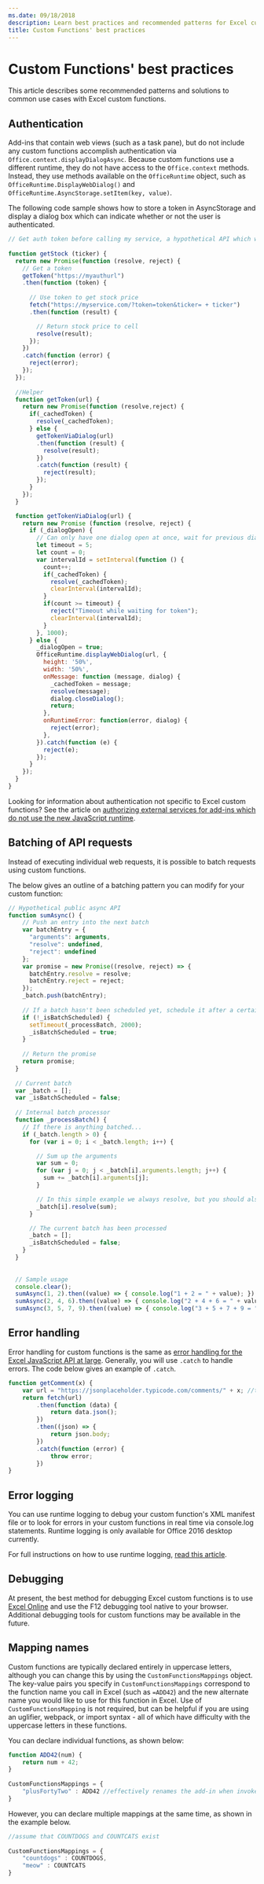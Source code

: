 ```yaml
---
ms.date: 09/18/2018
description: Learn best practices and recommended patterns for Excel custom functions.
title: Custom Functions' best practices
---
```


# Custom Functions' best practices

This article describes some recommended patterns and solutions to common use cases with Excel custom functions.

## Authentication

Add-ins that contain web views (such as a task pane), but do not include any custom functions accomplish authentication via `Office.context.displayDialogAsync`. Because custom functions use a different runtime, they do not have access to the `Office.context` methods. Instead, they use methods available on the `OfficeRuntime` object, such as `OfficeRuntime.DisplayWebDialog()` and `OfficeRuntime.AsyncStorage.setItem(key, value)`.

The following code sample shows how to store a token in AsyncStorage and display a dialog box which can indicate whether or not the user is authenticated.  

```js
// Get auth token before calling my service, a hypothetical API which will deliver a stock price based on stock ticker string, such as "MSFT"
 
function getStock (ticker) {
  return new Promise(function (resolve, reject) {
    // Get a token
    getToken("https://myauthurl")
    .then(function (token) {
      
      // Use token to get stock price
      fetch("https://myservice.com/?token=token&ticker= + ticker")
      .then(function (result) {

        // Return stock price to cell
        resolve(result);
      });
    })
    .catch(function (error) {
      reject(error);
    });
  });
  
  //Helper
  function getToken(url) {
    return new Promise(function (resolve,reject) {
      if(_cachedToken) {
        resolve(_cachedToken);
      } else {
        getTokenViaDialog(url)
        .then(function (result) {
          resolve(result);
        })
        .catch(function (result) {
          reject(result);
        });
      }
    });
  }

  function getTokenViaDialog(url) {
    return new Promise (function (resolve, reject) {
      if (_dialogOpen) {
        // Can only have one dialog open at once, wait for previous dialog's token
        let timeout = 5;
        let count = 0;
        var intervalId = setInterval(function () {
          count++;
          if(_cachedToken) {
            resolve(_cachedToken);
            clearInterval(intervalId);
          }
          if(count >= timeout) {
            reject("Timeout while waiting for token");
            clearInterval(intervalId);
          }
        }, 1000);
      } else {
        _dialogOpen = true;
        OfficeRuntime.displayWebDialog(url, {
          height: '50%',
          width: '50%',
          onMessage: function (message, dialog) {
            _cachedToken = message;
            resolve(message);
            dialog.closeDialog();
            return;
          },
          onRuntimeError: function(error, dialog) {
            reject(error);
          },
        }).catch(function (e) {
          reject(e);
        });
      }
    });
  }
}
```

Looking for information about authentication not specific to Excel custom functions? See the article on [authorizing external services for add-ins which do not use the new JavaScript runtime](https://docs.microsoft.com/en-us/office/dev/add-ins/develop/auth-external-add-ins).

## Batching of API requests

Instead of executing individual web requests, it is possible to batch requests using custom functions.

The below gives an outline of a batching pattern you can modify for your custom function:

```js
// Hypothetical public async API
function sumAsync() {
    // Push an entry into the next batch
    var batchEntry = {
      "arguments": arguments,
      "resolve": undefined,
      "reject": undefined
    };
    var promise = new Promise((resolve, reject) => {
      batchEntry.resolve = resolve;
      batchEntry.reject = reject;
    });
    _batch.push(batchEntry);
  
    // If a batch hasn't been scheduled yet, schedule it after a certain timeout, e.g. 2 seconds
    if (!_isBatchScheduled) {
      setTimeout(_processBatch, 2000);
      _isBatchScheduled = true;
    }
  
    // Return the promise
    return promise;
  }
  
  // Current batch
  var _batch = [];
  var _isBatchScheduled = false;
  
  // Internal batch processor
  function _processBatch() {
    // If there is anything batched...
    if (_batch.length > 0) {
      for (var i = 0; i < _batch.length; i++) {

        // Sum up the arguments
        var sum = 0;
        for (var j = 0; j < _batch[i].arguments.length; j++) {
          sum += _batch[i].arguments[j];
        }

        // In this simple example we always resolve, but you should also add error handling for reject
        _batch[i].resolve(sum);
      }

      // The current batch has been processed
      _batch = [];
      _isBatchScheduled = false;
    }
  }
  
  
  // Sample usage
  console.clear();
  sumAsync(1, 2).then((value) => { console.log("1 + 2 = " + value); });
  sumAsync(2, 4, 6).then((value) => { console.log("2 + 4 + 6 = " + value); });
  sumAsync(3, 5, 7, 9).then((value) => { console.log("3 + 5 + 7 + 9 = " + value); });
```

## Error handling

Error handling for custom functions is the same as [error handling for the Excel JavaScript API at large](./excel-add-ins-error-handling.md). Generally, you will use `.catch` to handle errors. The code below gives an example of `.catch`.

```js
function getComment(x) {
    var url = "https://jsonplaceholder.typicode.com/comments/" + x; //this delivers a section of lorem ipsum from the jsonplaceholder API
    return fetch(url)
        .then(function (data) {
            return data.json();
        })
        .then((json) => {
            return json.body;
        })
        .catch(function (error) {
            throw error;
        })
}
```

## Error logging

You can use runtime logging to debug your custom function's XML manifest file or to look for errors in your custom functions in real time via console.log statements. Runtime logging is only available for Office 2016 desktop currently.

For full instructions on how to use runtime logging, [read this article](../testing/troubleshoot-manifest.md).

## Debugging

At present, the best method for debugging Excel custom functions is to use [Excel Online](https://www.office.com/launch/excel) and use the F12 debugging tool native to your browser. Additional debugging tools for custom functions may be available in the future.

## Mapping names

Custom functions are typically declared entirely in uppercase letters, although you can change this by using the  `CustomFunctionsMappings` object. The key-value pairs you specify in `CustomFunctionsMappings` correspond to the function name you call in Excel (such as `=ADD42`) and the new alternate name you would like to use for this function in Excel. Use of `CustomFunctionsMapping` is not required, but can be helpful if you are using an uglifier, webpack, or import syntax - all of which have difficulty with the uppercase letters in these functions.
  
You can declare individual functions, as shown below:  

```js
function ADD42(num) {
    return num + 42;  
}  
  
CustomFunctionsMappings = {
    "plusFortyTwo" : ADD42 //effectively renames the add-in when invoked in Excel, so you will now call =plusFortyTwo()
}
```

However, you can declare multiple mappings at the same time, as shown in the example below.  

```js
//assume that COUNTDOGS and COUNTCATS exist
  
CustomFunctionsMappings = {
    "countdogs" : COUNTDOGS,  
    "meow" : COUNTCATS
}
 ```